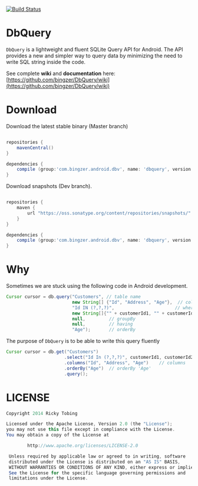 [![Build Status](https://travis-ci.org/bingzer/DbQuery.svg?branch=master)](https://travis-ci.org/bingzer/DbQuery)

DbQuery
==============

`DbQuery` is a lightweight and fluent SQLite Query API for Android. The API provides a new and simpler way to query data by minimizing the need to write SQL string inside the code.

See complete **wiki** and **documentation** here:
[https://github.com/bingzer/DbQuery/wiki](https://github.com/bingzer/DbQuery/wiki)

Download
========
Download the latest stable binary (Master branch)
```groovy

repositories {
    mavenCentral()
}

dependencies {
    compile (group:'com.bingzer.android.dbv', name: 'dbquery', version:'2.0.0')
}
```

Download snapshots (Dev branch).
```groovy

repositories {
    maven {
        url "https://oss.sonatype.org/content/repositories/snapshots/"
    }
}

dependencies {
    compile (group:'com.bingzer.android.dbv', name: 'dbquery', version:'2.0.0-SNAPSHOT', changing: true)
}
```

Why
===
Sometimes we are stuck using the following code in Android development.
``` java
Cursor cursor = db.query("Customers", // table name
                         new String[] {"Id", "Address", "Age"},  // columns
                         "Id IN (?,?,?)",                       // whereClause
                         new String[]{"" + customerId1, "" + customerId2, "" + customerId3},  // whereArgs
                         null,         // groupBy
                         null,         // having
                         "Age");       // orderBy
```
The purpose of `DbQuery` is to be able to write this query fluently
``` java
Cursor cursor = db.get("Customers")
                      .select("Id In (?,?,?)", customerId1, customerId2, customerId3) // whereClause
                      .columns("Id", "Address", "Age")    // columns
                      .orderBy("Age")  // orderBy 'Age'
                      .query(); 
```

LICENSE
=======
``` java
Copyright 2014 Ricky Tobing

Licensed under the Apache License, Version 2.0 (the "License");
you may not use this file except in compliance with the License.
You may obtain a copy of the License at

        http://www.apache.org/licenses/LICENSE-2.0

 Unless required by applicable law or agreed to in writing, software
 distributed under the License is distributed on an "AS IS" BASIS,
 WITHOUT WARRANTIES OR CONDITIONS OF ANY KIND, either express or implied.
 See the License for the specific language governing permissions and
 limitations under the License.
```
